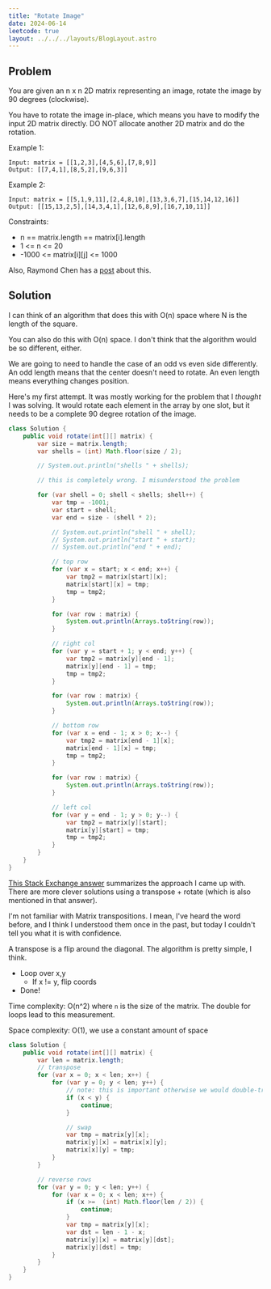 ```yaml
---
title: "Rotate Image"
date: 2024-06-14
leetcode: true
layout: ../../../layouts/BlogLayout.astro
---
```


## Problem

You are given an n x n 2D matrix representing an image, rotate the image by 90 degrees (clockwise).

You have to rotate the image in-place, which means you have to modify the input 2D matrix directly. DO NOT allocate another 2D matrix and do the rotation.

Example 1:

```text
Input: matrix = [[1,2,3],[4,5,6],[7,8,9]]
Output: [[7,4,1],[8,5,2],[9,6,3]]
```

Example 2:

```text
Input: matrix = [[5,1,9,11],[2,4,8,10],[13,3,6,7],[15,14,12,16]]
Output: [[15,13,2,5],[14,3,4,1],[12,6,8,9],[16,7,10,11]]
```

Constraints:

- n == matrix.length == matrix[i].length
- 1 <= n <= 20
- -1000 <= matrix[i]\[j] <= 1000

Also, Raymond Chen has a [post](https://devblogs.microsoft.com/oldnewthing/20080902-00/?p=21003) about this.

## Solution

I can think of an algorithm that does this with O(n) space where N is the length of the square.

You can also do this with O(n) space. I don't think that the algorithm would be so different, either.

We are going to need to handle the case of an odd vs even side differently. An odd length means that the center doesn't need to rotate. An even length means everything changes position.

Here's my first attempt. It was mostly working for the problem that I _thought_ I was solving. It would rotate each element in the array by one slot, but it needs to be a complete 90 degree rotation of the image.

```java
class Solution {
    public void rotate(int[][] matrix) {
        var size = matrix.length;
        var shells = (int) Math.floor(size / 2);

        // System.out.println("shells " + shells);

        // this is completely wrong. I misunderstood the problem

        for (var shell = 0; shell < shells; shell++) {
            var tmp = -1001;
            var start = shell;
            var end = size - (shell * 2);

            // System.out.println("shell " + shell);
            // System.out.println("start " + start);
            // System.out.println("end " + end);

            // top row
            for (var x = start; x < end; x++) {
                var tmp2 = matrix[start][x];
                matrix[start][x] = tmp;
                tmp = tmp2;
            }

            for (var row : matrix) {
                System.out.println(Arrays.toString(row));
            }

            // right col
            for (var y = start + 1; y < end; y++) {
                var tmp2 = matrix[y][end - 1];
                matrix[y][end - 1] = tmp;
                tmp = tmp2;
            }

            for (var row : matrix) {
                System.out.println(Arrays.toString(row));
            }

            // bottom row
            for (var x = end - 1; x > 0; x--) {
                var tmp2 = matrix[end - 1][x];
                matrix[end - 1][x] = tmp;
                tmp = tmp2;
            }

            for (var row : matrix) {
                System.out.println(Arrays.toString(row));
            }

            // left col
            for (var y = end - 1; y > 0; y--) {
                var tmp2 = matrix[y][start];
                matrix[y][start] = tmp;
                tmp = tmp2;
            }
        }
    }
}
```

[This Stack Exchange answer](https://stackoverflow.com/a/35438327/3496078) summarizes the approach I came up with. There are more clever solutions using a transpose + rotate (which is also mentioned in that answer).

I'm not familiar with Matrix transpositions. I mean, I've heard the word before, and I think I understood them once in the past, but today I couldn't tell you what it is with confidence.

A transpose is a flip around the diagonal. The algorithm is pretty simple, I think.

- Loop over x,y
  - If x != y, flip coords
- Done!

Time complexity: O(n^2) where `n` is the size of the matrix. The double for loops lead to this measurement.

Space complexity: O(1), we use a constant amount of space

```java
class Solution {
    public void rotate(int[][] matrix) {
        var len = matrix.length;
        // transpose
        for (var x = 0; x < len; x++) {
            for (var y = 0; y < len; y++) {
                // note: this is important otherwise we would double-transpose the matrix
                if (x < y) {
                    continue;
                }

                // swap
                var tmp = matrix[y][x];
                matrix[y][x] = matrix[x][y];
                matrix[x][y] = tmp;
            }
        }

        // reverse rows
        for (var y = 0; y < len; y++) {
            for (var x = 0; x < len; x++) {
                if (x >=  (int) Math.floor(len / 2)) {
                    continue;
                }
                var tmp = matrix[y][x];
                var dst = len - 1 - x;
                matrix[y][x] = matrix[y][dst];
                matrix[y][dst] = tmp;
            }
        }
    }
}
```
